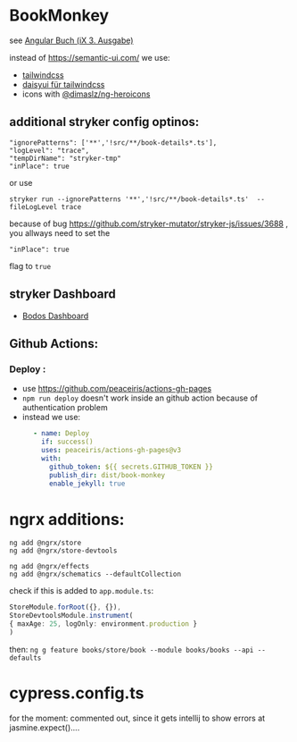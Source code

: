 # BookMonkey

see [Angular Buch (iX 3. Ausgabe)](https://angular-buch.com/)

instead of  https://semantic-ui.com/ we use:
* [tailwindcss](https://tailwindcss.com/)
* [daisyui für tailwindcss](https://daisyui.com/)
* icons with [@dimaslz/ng-heroicons](https://github.com/dimaslz/ng-heroicons/blob/master/projects/ng-heroicons/README.md)

## additional stryker config optinos:
```
"ignorePatterns": ['**','!src/**/book-details*.ts'],
"logLevel": "trace",
"tempDirName": "stryker-tmp"
"inPlace": true
```
or use

`stryker run --ignorePatterns '**','!src/**/book-details*.ts'  --fileLogLevel trace`

because of bug https://github.com/stryker-mutator/stryker-js/issues/3688 , you allways need to set the
```
"inPlace": true
```
flag to `true`

## stryker Dashboard
- [Bodos Dashboard](https://dashboard.stryker-mutator.io/reports/github.com/bodote/book-monkey/master)

## Github Actions: 
### Deploy :
- use https://github.com/peaceiris/actions-gh-pages
- `npm run deploy` doesn't work inside an github action because of authentication problem
- instead we use:
```yaml
      - name: Deploy
        if: success()
        uses: peaceiris/actions-gh-pages@v3
        with:
          github_token: ${{ secrets.GITHUB_TOKEN }}
          publish_dir: dist/book-monkey
          enable_jekyll: true

```
# ngrx additions:
```
ng add @ngrx/store
ng add @ngrx/store-devtools

ng add @ngrx/effects
ng add @ngrx/schematics --defaultCollection
```
check if this is added to `app.module.ts`:
```typescript
StoreModule.forRoot({}, {}),
StoreDevtoolsModule.instrument(
{ maxAge: 25, logOnly: environment.production }
)
```
then:
`ng g feature books/store/book --module books/books --api --defaults`

# cypress.config.ts 
for the moment: commented out, since it gets intellij to show errors at jasmine.expect()....
